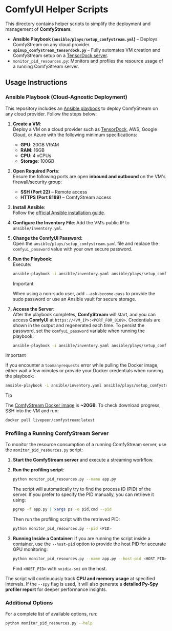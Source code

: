 # ComfyUI Helper Scripts

This directory contains helper scripts to simplify the deployment and management of **ComfyStream**:

- **Ansible Playbook (`ansible/plays/setup_comfystream.yml`)** – Deploys ComfyStream on any cloud provider.  
- **`spinup_comfystream_tensordock.py`** – Fully automates VM creation and ComfyStream setup on a [TensorDock server](https://tensordock.com/).  
- `monitor_pid_resources.py`: Monitors and profiles the resource usage of a running ComfyStream server.

## Usage Instructions

### Ansible Playbook (Cloud-Agnostic Deployment)

This repository includes an [Ansible playbook](https://docs.ansible.com/ansible/latest/playbook_guide/playbooks_intro.html) to deploy ComfyStream on any cloud provider. Follow the steps below:

1. **Create a VM**:  
   Deploy a VM on a cloud provider such as [TensorDock](https://marketplace.tensordock.com/deploy?gpu=geforcertx4090-pcie-24gb&gpuCount=1&ramAmount=16&vcpuCount=4&storage=100&os=Ubuntu-22.04-LTS), AWS, Google Cloud, or Azure with the following minimum specifications:
   - **GPU**: 20GB VRAM  
   - **RAM**: 16GB  
   - **CPU**: 4 vCPUs  
   - **Storage**: 100GB

2. **Open Required Ports**:  
   Ensure the following ports are open **inbound and outbound** on the VM's firewall/security group:
   - **SSH (Port 22)** – Remote access  
   - **HTTPS (Port 8189)** – ComfyStream access  
  
3. **Install Ansible**:  
   Follow the [official Ansible installation guide](https://docs.ansible.com/ansible/latest/installation_guide/index.html).

4. **Configure the Inventory File**:
   Add the VM’s public IP to `ansible/inventory.yml`.

5. **Change the ComfyUI Password:**  
   Open the `ansible/plays/setup_comfystream.yaml` file and replace the `comfyui_password` value with your own secure password.

6. **Run the Playbook**:  
   Execute:

    ```bash
    ansible-playbook -i ansible/inventory.yaml ansible/plays/setup_comfystream.yaml
    ```

   > [!IMPORTANT]  
   > When using a non-sudo user, add `--ask-become-pass` to provide the sudo password or use an Ansible vault for secure storage.

7. **Access the Server**:  
   After the playbook completes, **ComfyStream** will start, and you can access **ComfyUI** at `https://<VM_IP>:<PORT_FOR_8189>`. Credentials are shown in the output and regenerated each time. To persist the password, set the `comfyui_password` variable when running the playbook:

   ```bash
   ansible-playbook -i ansible/inventory.yaml ansible/plays/setup_comfystream.yaml -e "comfyui_password=YourSecurePasswordHere"
   ```

> [!IMPORTANT]
> If you encounter a `toomanyrequests` error while pulling the Docker image, either wait a few minutes or provide your Docker credentials when running the playbook:  
>
> ```bash
> ansible-playbook -i ansible/inventory.yaml ansible/plays/setup_comfystream.yaml -e "docker_hub_username=your_dockerhub_username docker_hub_password=your_dockerhub_pat"
> ```

> [!TIP]
> The [ComfyStream Docker image](https://hub.docker.com/r/livepeer/comfystream/tags) is **~20GB**. To check download progress, SSH into the VM and run:
>
> ```bash
> docker pull livepeer/comfystream:latest
> ```

### Profiling a Running ComfyStream Server

To monitor the resource consumption of a running ComfyStream server, use the `monitor_pid_resources.py` script:

1. **Start the ComfyStream server** and execute a streaming workflow.
2. **Run the profiling script**:

   ```bash
   python monitor_pid_resources.py --name app.py
   ```

   The script will automatically try to find the process ID (PID) of the server. If you prefer to specify the PID manually, you can retrieve it using:

   ```bash
   pgrep -f app.py | xargs ps -o pid,cmd --pid
   ```

   Then run the profiling script with the retrieved PID:

   ```bash
   python monitor_pid_resources.py --pid <PID>
   ```

3. **Running Inside a Container**: If you are running the script inside a container, use the `--host-pid` option to provide the host PID for accurate GPU monitoring:

   ```bash
   python monitor_pid_resources.py --name app.py --host-pid <HOST_PID>
   ```

   Find `<HOST_PID>` with `nvidia-smi` on the host.

The script will continuously track **CPU and memory usage** at specified intervals. If the `--spy` flag is used, it will also generate a **detailed Py-Spy profiler report** for deeper performance insights.

### Additional Options

For a complete list of available options, run:

```bash
python monitor_pid_resources.py --help
```
